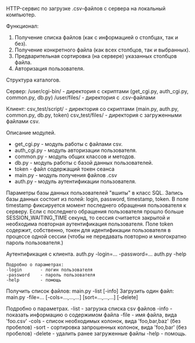 HTTP-сервис по загрузке .csv-файлов с сервера на локальный компьютер.

Функционал:
1. Получение списка файлов (как с информацией о столбцах, так и без).
2. Получение конкретного файла (как всех столбцов, так и выбранных).
3. Предварительная сортировка (на сервере) указанных столбцов файла.
4. Авторизация пользователя.

Структура каталогов.

Сервер:
/user/cgi-bin/ - директория с скриптами (get_cgi.py, auth_cgi.py, common.py, db.py)
/user/files/ - директория с .csv-файлами

Клиент:
csv_test/script/ - директория со скриптами (main.py, auth.py, common.py, db.py, token)
csv_test/files/ - директория с загруженными файлами csv.

Описание модулей.
- get_cgi.py - модуль работы с файлами csv.
- auth_cgi.py - модуль авторизации пользователя.
- common.py - модуль общих классов и методов.
- db.py - модуль работы с базой данных пользователей.
- token - файл содержащий токен сеанса
- main.py - модуль получения файлов .csv
- auth.py - модуль аутентификации пользователя.

Параметры базы данных пользователей "вшиты" в класс SQL.
Запись базы данных состоит из полей: login, password, timestamp, token.
В поле timestamp фиксируется момент последнего обращения пользователя к серверу.
Если с последнего обращения пользователя прошло больше SESSION_WAITING_TIME секунд, то сессия считается закрытой 
и необходима повторная аутентификация пользователя.
Поле token содержит, собственно, токен для идентификации пользователя в процессе одной сессии 
(чтобы не передавать повторно и многократно пароль пользователя.)

Аутентификация с клиента.
    auth.py -login=... -password=...
    auth.py -help
    
    Подробно о параметрах:
    -login       - логин пользователя
    -password    - пароль пользователя
    -help        - помощь

Получить список файлов:
    main.py -list [-info]
Загрузить один файл:
    main.py -file=... [-cols=...,...,...] [sort=...,...,...] [-delete]

Подробно о параметрах.
    -list        - загрузка списка csv файлов
    -info        - показать информацию о содержимом файла
    -file        - имя файла, вида 'foo.csv'
    -cols        - список необходимых колонок, вида 'foo,bar,baz' (без пробелов)
    -sort        - сортировка запрошенных колонок, вида 'foo,bar' (без пробелов)
    -delete      - удалить ранее загруженные файлы
    -help        - помощь.